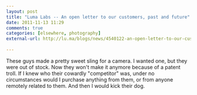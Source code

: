 ```yaml
---
layout: post  
title: "Luma Labs -- An open letter to our customers, past and future"  
date: 2011-11-13 11:29  
comments: true  
categories: [elsewhere, photography]
external-url: http://lu.ma/blogs/news/4540122-an-open-letter-to-our-customers-past-and-future
  
---
```


These guys made a pretty sweet sling for a camera. I wanted one, but they were out of stock. Now they won't make it anymore because of a patent troll. If I knew who their cowardly "competitor" was, under no circumstances would I purchase anything from them, or from anyone remotely related to them. And then I would kick their dog.

